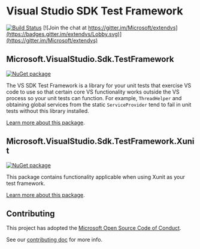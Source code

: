 # Visual Studio SDK Test Framework

[![Build Status](https://dev.azure.com/azure-public/vside/_apis/build/status/vssdktestfx?branchName=main)](https://dev.azure.com/azure-public/vside/_build/latest?definitionId=45&branchName=main)
[![Join the chat at https://gitter.im/Microsoft/extendvs](https://badges.gitter.im/extendvs/Lobby.svg)](https://gitter.im/Microsoft/extendvs)

## Microsoft.VisualStudio.Sdk.TestFramework

[![NuGet package](https://img.shields.io/nuget/v/Microsoft.VisualStudio.Sdk.TestFramework.svg)](https://nuget.org/packages/Microsoft.VisualStudio.Sdk.TestFramework)

The VS SDK Test Framework is a library for your unit tests that exercise VS code to use
so that certain core VS functionality works outside the VS process so your unit tests can function.
For example, `ThreadHelper` and obtaining global services from the static `ServiceProvider`
tend to fail in unit tests without this library installed.

[Learn more about this package](src/Microsoft.VisualStudio.Sdk.TestFramework/README.md).

## Microsoft.VisualStudio.Sdk.TestFramework.Xunit

[![NuGet package](https://img.shields.io/nuget/v/Microsoft.VisualStudio.Sdk.TestFramework.Xunit.svg)](https://nuget.org/packages/Microsoft.VisualStudio.Sdk.TestFramework.Xunit)

This package contains functionality applicable when using Xunit as your test framework.

[Learn more about this package](src/Microsoft.VisualStudio.Sdk.TestFramework.Xunit/README.md).

## Contributing

This project has adopted the [Microsoft Open Source Code of Conduct](https://opensource.microsoft.com/codeofconduct/).

See our [contributing doc](CONTRIBUTING.md) for more info.
